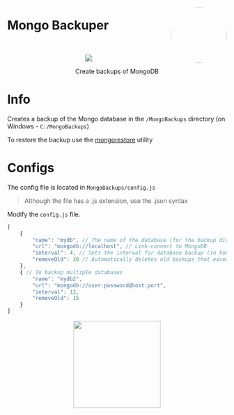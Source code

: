 <p>
<a href="#">
<img src="https://raw.githubusercontent.com/zxcnoname666/MongoBackuper/master/bins/build.ico" width="128px" align="right" style="border-radius: 50%;" />
</a>

# Mongo Backuper
‎ 
<p align="center">
</p>
<p align="center">
<a href="#">
<img src="https://readme-typing-svg.herokuapp.com?font=Fira+Code&weight=500&pause=1000&color=2EF733&center=true&vCenter=true&repeat=false&random=false&width=435&height=25&lines=Mongo+Backuper">
</a>
</p>
<p align="center">
Create backups of MongoDB
</p>

# Info
Creates a backup of the Mongo database in the `/MongoBackups` directory (on Windows - `C:/MongoBackups`)

To restore the backup use the [mongorestore](https://github.com/mongodb/mongo-tools/tree/master/mongorestore) utility


# Configs
The config file is located in `MongoBackups/config.js`

> Although the file has a .js extension, use the .json syntax

Modify the `config.js` file.

```js
[
    {
        "name": "mydb", // The name of the database (for the backup directory), can be arbitrary
        "url": "mongodb://localhost", // Link-connect to MongoDB
        "interval": 4, // Sets the interval for database backup (in hours)
        "removeOld": 30 // Automatically deletes old backups that exceed the specified number of backups (In days) *But keeps one backup in any occasions.
    },
    { // To backup multiple databases
        "name": "mydb2",
        "url": "mongodb://user:password@host:port",
        "interval": 12,
        "removeOld": 15
    }
]
```

<p align="center">
<a href="#">
<img src="https://profile-counter.glitch.me/mongo_backuper/count.svg" width="200px" />
</a>
